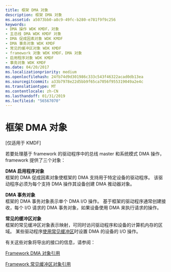 ```yaml
---
title: 框架 DMA 对象
description: 框架 DMA 对象
ms.assetid: a5073bb0-a8c9-49fc-b280-e781f9f9c256
keywords:
- DMA 操作 WDK KMDF，对象
- 主总线 DMA WDK KMDF 对象
- DMA 促成因素对象 WDK KMDF
- DMA 事务对象 WDK KMDF
- 常见的缓冲区对象 WDK KMDF
- framework 对象 WDK KMDF，DMA 对象
- 启用程序对象 WDK KMDF
- 事务对象 WDK KMDF
ms.date: 04/20/2017
ms.localizationpriority: medium
ms.openlocfilehash: 24fb74d9d301986c333c543f46322acad0db13ea
ms.sourcegitcommit: a33b7978e22d5bb9f65ca7056f955319049a2e4c
ms.translationtype: MT
ms.contentlocale: zh-CN
ms.lasthandoff: 01/31/2019
ms.locfileid: "56567070"
---
```

# <a name="framework-dma-objects"></a>框架 DMA 对象


\[仅适用于 KMDF\]




若要处理基于 framework 的驱动程序中的总线 master 和系统模式 DMA 操作，framework 提供了三个对象：

<a href="" id="dma-enabler-object"></a>**DMA 启用程序对象**  
框架的 DMA 促成因素对象使框架的 DMA 支持用于特定设备的驱动程序。 该驱动程序必须为每个支持 DMA 操作其设备创建 DMA 推动器对象。

<a href="" id="dma-transaction-object"></a>**DMA 事务对象**  
框架的 DMA 事务对象表示单个 DMA I/O 操作。 基于框架的驱动程序通常创建接收，每个 I/O 请求的 DMA 事务对象，如果设备使用 DMA 来执行请求的操作。

<a href="" id="common-buffer-object"></a>**常见的缓冲区对象**  
框架的常见缓冲区对象表示映射，可同时访问驱动程序和设备的计算机内存的区域。 某些驱动程序[使用常见缓冲区](using-common-buffers.md)时设置 DMA 的设备的 I/O 操作。

有关这些对象将导出的接口的信息，请参阅：

[Framework DMA 对象引用](https://msdn.microsoft.com/library/windows/hardware/dn265634)

[Framework 常见缓冲区对象引用](https://msdn.microsoft.com/library/windows/hardware/dn265627)

 

 





